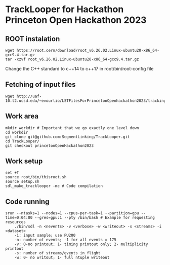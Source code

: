 # TrackLooper for Hackathon Princeton Open Hackathon 2023

## ROOT instalation
	wget https://root.cern/download/root_v6.26.02.Linux-ubuntu20-x86_64-gcc9.4.tar.gz
	tar -xzvf root_v6.26.02.Linux-ubuntu20-x86_64-gcc9.4.tar.gz

Change the C++ standard to c++14 to c++17 in root/bin/root-config file

## Fetching of input files
	wget http://uaf-10.t2.ucsd.edu/~evourlio/LSTFilesForPrincetonOpenhackathon2023/trackingNtuple_ttbar_PU200.root

## Work area
	mkdir workdir # Important that we go exactly one level down
	cd workdir
	git clone git@github.com:SegmentLinking/TrackLooper.git
	cd TrackLooper/
	git checkout princetonOpenHackathon2023

## Work setup
	set +T
	source root/bin/thisroot.sh
	source setup.sh
	sdl_make_tracklooper -mc # Code compilation

## Code running
	srun --ntasks=1 --nodes=1 --cpus-per-task=1 --partition=gpu --time=0:04:00 --gres=gpu:1 --pty /bin/bash # Example for requesting resources
    	./bin/sdl -n <nevents> -v <verbose> -w <writeout> -s <streams> -i <dataset>
        -i: input sample; use PU200
        -n: number of events; -1 for all events = 175
    	-v: 0-no printout; 1- timing printout only; 2- multiplicity printout
    	-s: number of streams/events in flight
    	-w: 0- no writout; 1- full ntuple writeout
